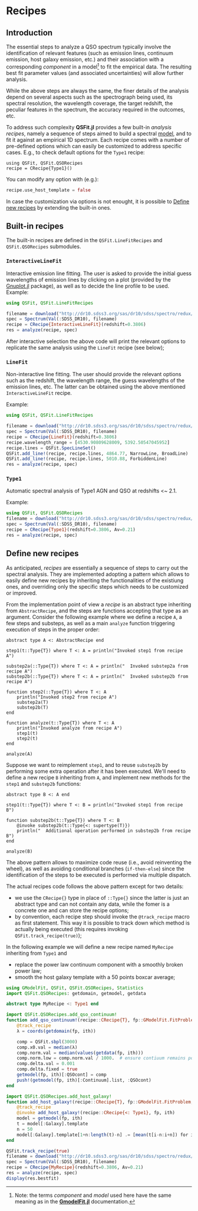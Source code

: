 # Recipes

## Introduction

The essential steps to analyze a QSO spectrum typically involve the identification of relevant features (such as emission lines, continuum emission, host galaxy emission, etc.) and their association with a corresponding *component* in a model[^1] to fit the empirical data.  The resulting best fit parameter values (and associated uncertainties) will allow further analysis.

[^1]: Note: the terms *component* and *model* used here have the same meaning as in the [**GmodelFit.jl**](https://gcalderone.github.io/GModelFit.jl/concepts/) documentation.

While the above steps are always the same, the finer details of the analysis depend on several aspects such as the spectrograph being used, its spectral resolution, the wavelength coverage, the target redshift, the peculiar features in the spectrum, the accuracy required in the outcomes, etc.

To address such complexity **QSFit.jl** provides a few built-in *analysis recipes*, namely a sequence of steps aimed to build a spectral [model](https://gcalderone.github.io/GModelFit.jl/concepts/), and to fit it against an empirical 1D spectrum.  Each recipe comes with a number of pre-defined options which can easily be customized to address specific cases.  E.g., to check default options for the `Type1` recipe:
```@example abc
using QSFit, QSFit.QSORecipes
recipe = CRecipe{Type1}()
```
You can modify any option with (e.g.):
```julia
recipe.use_host_template = false
```

In case the customization via options is not enought, it is possible to [Define new recipes](@ref) by extending the built-in ones.
 

## Built-in recipes

The built-in recipes are defined in the `QSFit.LineFitRecipes` and `QSFit.QSORecipes` submodules.

### `InteractiveLineFit`
Interactive emission line fitting. The user is asked to provide the initial guess wavelengths of emission lines by clicking on a plot (provided by the [Gnuplot.jl](https://gcalderone.github.io/Gnuplot.jl/stable/index.html) package), as well as to decide the line profile to be used. Example:
```julia
using QSFit, QSFit.LineFitRecipes

filename = download("http://dr10.sdss3.org/sas/dr10/sdss/spectro/redux/26/spectra/0752/spec-0752-52251-0323.fits")
spec = Spectrum(Val(:SDSS_DR10), filename)
recipe = CRecipe{InteractiveLineFit}(redshift=0.3806)
res = analyze(recipe, spec)
```
After interactive selection the above code will print the relevant options to replicate the same analysis using the `LineFit` recipe (see below);

### `LineFit`
Non-interactive line fitting.  The user should provide the relevant options such as the redshift, the wavelength range, the guess wavelengths of the emission lines, etc.  The latter can be obtained using the above mentioned `InteractiveLineFit` recipe.

Example:
```julia
using QSFit, QSFit.LineFitRecipes

filename = download("http://dr10.sdss3.org/sas/dr10/sdss/spectro/redux/26/spectra/0752/spec-0752-52251-0323.fits")
spec = Spectrum(Val(:SDSS_DR10), filename)
recipe = CRecipe{LineFit}(redshift=0.3806)
recipe.wavelength_range = [4530.90809628009, 5392.50547045952]
recipe.lines = QSFit.SpecLineSet()
QSFit.add_line!(recipe, recipe.lines, 4864.77, NarrowLine, BroadLine)
QSFit.add_line!(recipe, recipe.lines, 5010.88, ForbiddenLine)
res = analyze(recipe, spec)
```

### `Type1`
Automatic spectral analysis of Type1 AGN and QSO at redshifts <~ 2.1. 

Example:
```julia
using QSFit, QSFit.QSORecipes
filename = download("http://dr10.sdss3.org/sas/dr10/sdss/spectro/redux/26/spectra/0752/spec-0752-52251-0323.fits")
spec = Spectrum(Val(:SDSS_DR10), filename)
recipe = CRecipe{Type1}(redshift=0.3806, Av=0.21)
res = analyze(recipe, spec)
```

 








## Define new recipes

As anticipated, *recipes* are essentially a sequence of steps to carry out the spectral analysis.  They are implemented adopting a pattern which allows to easily define new recipes by inheriting the functionalities of the existiung ones, and overriding only the specific steps which needs to be customized or improved.

From the implementation point of view a *recipe* is an abstract type inheriting from `AbstractRecipe`, and the steps are functions accepting that type as an argument.  Consider the following example where we define a recipe `A`, a few steps and substeps, as well as a main `analyze` function triggering execution of steps in the proper order:

```@example abc
abstract type A <: AbstractRecipe end

step1(t::Type{T}) where T <: A = println("Invoked step1 from recipe A")

substep2a(::Type{T}) where T <: A = println("  Invoked substep2a from recipe A")
substep2b(::Type{T}) where T <: A = println("  Invoked substep2b from recipe A")

function step2(::Type{T}) where T <: A
    println("Invoked step2 from recipe A")
    substep2a(T)
    substep2b(T)
end

function analyze(t::Type{T}) where T <: A
    println("Invoked analyze from recipe A")
    step1(t)
    step2(t)
end

analyze(A)
```

Suppose we want to reimplement `step1`, and to reuse `substep2b` by performing some extra operation after it has been executed.  We'll need to define a new recipe `B` inheriting from `A`, and implement new methods for the `step1` and `substep2b` functions:
```@example abc
abstract type B <: A end

step1(t::Type{T}) where T <: B = println("Invoked step1 from recipe B")

function substep2b(t::Type{T}) where T <: B
    @invoke substep2b(t::Type{<: supertype(T)})
    println("  Additional operation performed in substep2b from recipe B")
end

analyze(B)
```

The above pattern allows to maximize code reuse (i.e., avoid reinventing the wheel), as well as avoiding conditional branches (`if-then-else`) since the identification of the steps to be executed is performed via multiple dispatch.

The actual recipes code follows the above pattern except for two details:
- we use the `CRecipe{}` type in place of `::Type{}` since the latter is just an abstract type and can not contain any data, while the fomer is a concrete one and can store the recipe options;
- by convention, each recipe step should invoke the `@track_recipe` macro as first statement.  This way it is possible to track down which method is actually being executed (this requires invoking `QSFit.track_recipe(true)`);



In the following example we will define a new recipe named `MyRecipe` inheriting from `Type1` and
- replace the power law continuum component with a smoothly broken power law;
- smooth the host galaxy template with a 50 points boxcar average;

```julia
using GModelFit, QSFit, QSFit.QSORecipes, Statistics
import QSFit.QSORecipes: getdomain, getmodel, getdata

abstract type MyRecipe <: Type1 end

import QSFit.QSORecipes.add_qso_continuum!
function add_qso_continuum!(recipe::CRecipe{T}, fp::GModelFit.FitProblem, ith::Int) where T <: MyRecipe
    @track_recipe
    λ = coords(getdomain(fp, ith))

    comp = QSFit.sbpl(3000)
    comp.x0.val = median(λ)
    comp.norm.val = median(values(getdata(fp, ith)))
    comp.norm.low = comp.norm.val / 1000.  # ensure contiuum remains positive (needed to estimate EWs)
    comp.delta.val = 0.001
    comp.delta.fixed = true
	getmodel(fp, ith)[:QSOcont] = comp
    push!(getmodel(fp, ith)[:Continuum].list, :QSOcont)
end

import QSFit.QSORecipes.add_host_galaxy!
function add_host_galaxy!(recipe::CRecipe{T}, fp::GModelFit.FitProblem, ith::Int) where T <: MyRecipe
    @track_recipe
    @invoke add_host_galaxy!(recipe::CRecipe{<: Type1}, fp, ith)
	model = getmodel(fp, ith)
    t = model[:Galaxy].template
    n = 50
	model[:Galaxy].template[1+n:length(t)-n] .= [mean(t[i-n:i+n]) for i in 1+n:length(t)-n]
end

QSFit.track_recipe(true)
filename = download("http://dr10.sdss3.org/sas/dr10/sdss/spectro/redux/26/spectra/0752/spec-0752-52251-0323.fits")
spec = Spectrum(Val(:SDSS_DR10), filename)
recipe = CRecipe{MyRecipe}(redshift=0.3806, Av=0.21)
res = analyze(recipe, spec)
display(res.bestfit)
```
